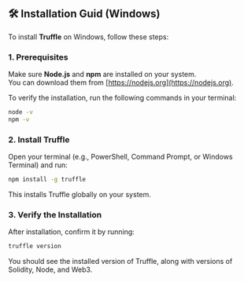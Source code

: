 ## 🛠️ Installation Guid (Windows)

To install **Truffle** on Windows, follow these steps:

### 1. Prerequisites

Make sure **Node.js** and **npm** are installed on your system.  
You can download them from [https://nodejs.org](https://nodejs.org).

To verify the installation, run the following commands in your terminal:

```bash
node -v
npm -v
```
### 2. Install Truffle

Open your terminal (e.g., PowerShell, Command Prompt, or Windows Terminal) and run:

```bash
npm install -g truffle
```
This installs Truffle globally on your system.

### 3. Verify the Installation

After installation, confirm it by running:

```bash
truffle version
```
You should see the installed version of Truffle, along with versions of Solidity, Node, and Web3.

